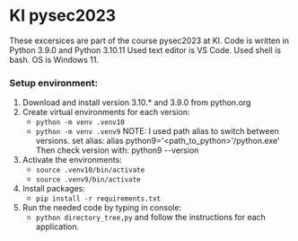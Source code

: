# KI pysec2023

These excersices are part of the course pysec2023 at KI. 
Code is written in Python 3.9.0 and Python 3.10.11
Used text editor is VS Code.
Used shell is bash.
OS is Windows 11.

### Setup environment:

1. Download and install version 3.10.* and 3.9.0 from python.org
2. Create virtual environments for each version:
    - `python -m venv .venv10`
    - `python -m venv .venv9`
NOTE: I used path alias to switch between versions.
set alias: alias python9='<path_to_python>'/python.exe'
Then check version with: python9 --version
3. Activate the environments:   
    - `source .venv10/bin/activate`
    - `source .venv9/bin/activate`
4. Install packages:
    - `pip install -r requirements.txt`
5. Run the needed code by typing in console:
    - `python directory_tree,py`
    and follow the instructions for each application.